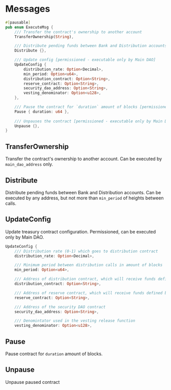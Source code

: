 # Messages

```rust
#[pausable]
pub enum ExecuteMsg {
    /// Transfer the contract's ownership to another account
    TransferOwnership(String),

    /// Distribute pending funds between Bank and Distribution accounts
    Distribute {},

    /// Update config [permissioned - executable only by Main DAO]
    UpdateConfig {
        distribution_rate: Option<Decimal>,
        min_period: Option<u64>,
        distribution_contract: Option<String>,
        reserve_contract: Option<String>,
        security_dao_address: Option<String>,
        vesting_denominator: Option<u128>,
    },

    /// Pause the contract for `duration` amount of blocks [permissioned - executable only by Main DAO or the Security DAO]
    Pause { duration: u64 },
    
    /// Unpauses the contract [permissioned - executable only by Main DAO]
    Unpause {},
}
```

## TransferOwnership 

Transfer the contract's ownership to another account. Can be executed by `main_dao_address` only.


## Distribute
Distribute pending funds between Bank and Distribution accounts. Can be executed by any address, but not more than `min_period` of heights between calls.

## UpdateConfig

Update treasury contract configuration. Permissioned, can be executed only by Main DAO.

```rust
UpdateConfig {
    /// Distribution rate (0-1) which goes to distribution contract
    distribution_rate: Option<Decimal>,

    /// Minimum period between distribution calls in amount of blocks
    min_period: Option<u64>,

    /// Address of distribution contract, which will receive funds defined but distribution_rate %
    distribution_contract: Option<String>,

    /// Address of reserve contract, which will receive funds defined by 100-distribution_rate %
    reserve_contract: Option<String>,

    /// Address of the security DAO contract
    security_dao_address: Option<String>,

    /// Denomintator used in the vesting release function
    vesting_denominator: Option<u128>,
```

## Pause

Pause contract for `duration` amount of blocks.

## Unpause

Unpause paused contract
